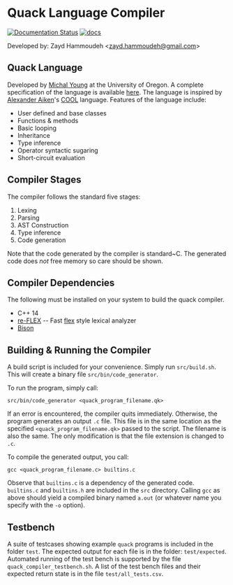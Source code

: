 # Quack Language Compiler

[![Documentation Status](https://readthedocs.org/projects/quack-compiler/badge/?version=latest)](https://quack-compiler.readthedocs.io/en/latest/?badge=latest)
[![docs](https://img.shields.io/badge/license-MIT-blue.svg)](LICENSE)

Developed by: Zayd Hammoudeh <[zayd.hammoudeh@gmail.com](mailto:zayd.hammoudeh@gmail.com)>

## Quack Language

Developed by [Michal Young](http://ix.cs.uoregon.edu/~michal/) at the University of Oregon.  A complete specification of the language is available [here](quack-language-specification.pdf).  The language is inspired by [Alexander Aiken](http://theory.stanford.edu/~aiken/)'s [COOL](https://en.wikipedia.org/wiki/Cool_(programming_language)) language.  Features of the language include:

* User defined and base classes
* Functions \& methods
* Basic looping
* Inheritance
* Type inference
* Operator syntactic sugaring
* Short-circuit evaluation

## Compiler Stages

The compiler follows the standard five stages:

1. Lexing
2. Parsing
3. AST Construction
4. Type inference
5. Code generation

Note that the code generated by the compiler is standard~C.  The generated code does *not* free memory so care should be shown.

## Compiler Dependencies

The following must be installed on your system to build the quack compiler.

* C++ 14
* [re-FLEX](https://github.com/Genivia/RE-flex) -- Fast [flex](https://ftp.gnu.org/old-gnu/Manuals/flex-2.5.4/html_node/flex_19.html) style lexical analyzer
* [Bison](https://www.gnu.org/software/bison/)

## Building & Running the Compiler

A build script is included for your convenience.  Simply run `src/build.sh`.  This will create a binary file `src/bin/code_generator`. 

To run the program, simply call:

`src/bin/code_generator <quack_program_filename.qk>`

If an error is encountered, the compiler quits immediately.  Otherwise, the program generates an output `.c` file.  This file is in the same location as the specified `<quack_program_filename.qk>` passed to the script. The filename is also the same.  The only modification is that the file extension is changed to `.c`.

To compile the generated output, you call:

`gcc <quack_program_filename.c> builtins.c`

Observe that `builtins.c` is a dependency of the generated code.  `builtins.c` and `builtins.h` are included in the `src` directory.  Calling `gcc` as above should yield a compiled binary named `a.out` (or whatever name you specify with the `-o` option).

## Testbench

A suite of testcases showing example `quack` programs is included in the folder `test`.  The expected output for each file is in the folder: `test/expected`. Automated running of the test bench is supported by the file `quack_compiler_testbench.sh`.  A list of the test bench files and their expected return state is in the file `test/all_tests.csv`.
